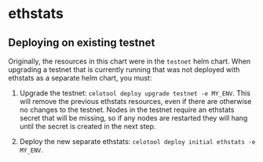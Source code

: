# ethstats

## Deploying on existing testnet

Originally, the resources in this chart were in the `testnet` helm chart.
When upgrading a testnet that is currently running that was not deployed
with ethstats as a separate helm chart, you must:

1.  Upgrade the testnet: `celotool deploy upgrade testnet -e MY_ENV`. This
    will remove the previous ethstats resources, even if there are otherwise no
    changes to the testnet. Nodes in the testnet require an ethstats secret that
    will be missing, so if any nodes are restarted they will hang until the secret
    is created in the next step.

2.  Deploy the new separate ethstats: `celotool deploy initial ethstats -e MY_ENV`.
